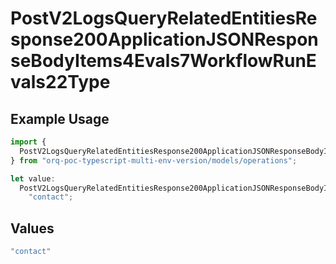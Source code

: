 # PostV2LogsQueryRelatedEntitiesResponse200ApplicationJSONResponseBodyItems4Evals7WorkflowRunEvals22Type

## Example Usage

```typescript
import {
  PostV2LogsQueryRelatedEntitiesResponse200ApplicationJSONResponseBodyItems4Evals7WorkflowRunEvals22Type,
} from "orq-poc-typescript-multi-env-version/models/operations";

let value:
  PostV2LogsQueryRelatedEntitiesResponse200ApplicationJSONResponseBodyItems4Evals7WorkflowRunEvals22Type =
    "contact";
```

## Values

```typescript
"contact"
```